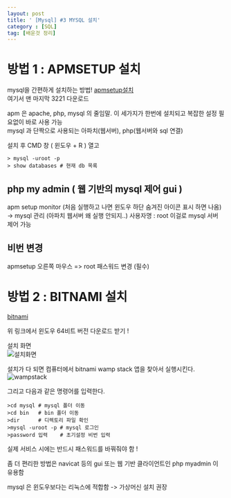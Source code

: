 ```yaml
---
layout: post
title: ' [Mysql] #3 MYSQL 설치'
category : [SQL]
tag: [배운것 정리]
---
```


# 방법 1 : APMSETUP 설치 

mysql을 간편하게 설치하는 방법!
[apmsetup설치](http://kldp.net/apmsetup/release/)    
여기서 맨 마지막 3221 다운로드
    
apm 은 apache, php, mysql 의 줄임말. 이 세가지가 한번에 설치되고 복잡한 설정 필요없이 바로 사용 가능      
mysql 과 단짝으로 사용되는 아파치(웹서버), php(웹서버와 sql 연결)    

설치 후 CMD 창 ( 윈도우 + R ) 열고 

```
> mysql -uroot -p 
> show databases # 현재 db 목록
```

## php my admin ( 웹 기반의 mysql 제어 gui )

apm setup monitor (처음 실행하고 나면 윈도우 하단 숨겨진 아이콘 표시 하면 나옴) -> mysql 관리 
(아파치 웹서버 왜 실행 안되지..)
사용자명 : root
이걸로 mysql 서버 제어 가능 

## 비번 변경 

apmsetup 오른쪽 마우스 => root 패스워드 변경 (필수)


# 방법 2 : BITNAMI 설치

[bitnami](https://bitnami.com/download/files/stacks/wampstack/7.3.15-2/bitnami-wampstack-7.3.15-2-windows-x64-installer.exe?with_popup_signin=1)
    
위 링크에서 윈도우 64비트 버전 다운로드 받기 !            
 
설치 화면         
![설치화면](https://drive.google.com/uc?id=17Lk_LkX7TXzcYcdmfORKWUQ5RdEZDPCB)


설치가 다 되면 컴퓨터에서 bitnami wamp stack 앱을 찾아서 실행시킨다.
![wampstack](https://drive.google.com/uc?id=1qfLi6QQ-0WXYtgdUupIdV6KXb_76Ed67)

그리고 다음과 같은 명령어를 입력한다.

```
>cd mysql # mysql 폴더 이동
>cd bin   # bin 폴더 이동
>dir      # 디렉토리 파일 확인 
>mysql -uroot -p # mysql 로그인
>password 입력    # 초기설정 비번 입력
```
실제 서비스 시에는 반드시 패스워드를 바꿔줘야 함 !

좀 더 편리한 방법은 navicat 등의 gui 또는 웹 기반 클라이언트인 php myadmin 이 유용함    

mysql 은 윈도우보다는 리눅스에 적합함 -> 가상머신 설치 권장 






